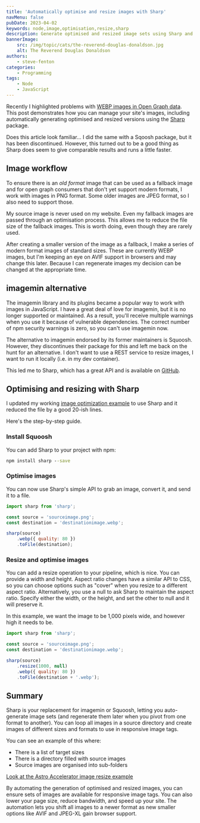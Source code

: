 ```yaml
---
title: 'Automatically optimise and resize images with Sharp'
navMenu: false
pubDate: 2023-04-02
keywords: node,image,optimisation,resize,sharp
description: Generate optimised and resized image sets using Sharp and Node.
bannerImage:
    src: /img/topic/cats/the-reverend-douglas-donaldson.jpg
    alt: The Reverend Douglas Donaldson
authors:
    - steve-fenton
categories:
    - Programming
tags:
    - Node
    - JavaScript
---
```


Recently I highlighted problems with [WEBP images in Open Graph data](https://www.stevefenton.co.uk/blog/2022/10/webp-opengraph-images/). This post demonstrates how you can manage your site's images, including automatically generating optimised and resized versions using the [Sharp](https://www.npmjs.com/package/sharp/v/0.5.2) package.

Does this article look familiar... I did the same with a Sqoosh package, but it has been discontinued. However, this turned out to be a good thing as Sharp does seem to give comparable results and runs a little faster.

## Image workflow

To ensure there is an *old format* image that can be used as a fallback image and for open graph consumers that don't yet support modern formats, I work with images in PNG format. Some older images are JPEG format, so I also need to support those.

My source image is never used on my website. Even my fallback images are passed through an optimisation process. This allows me to reduce the file size of the fallback images. This is worth doing, even though they are rarely used.

After creating a smaller version of the image as a fallback, I make a series of modern format images of standard sizes. These are currently WEBP images, but I'm keeping an eye on AVIF support in browsers and may change this later. Because I can regenerate images my decision can be changed at the appropriate time.

## imagemin alternative

The imagemin library and its plugins became a popular way to work with images in JavaScript. I have a great deal of love for imagemin, but it is no longer supported or maintained. As a result, you'll receive multiple warnings when you use it because of vulnerable dependencies. The correct number of npm security warnings is zero, so you can't use imagemin now.

The alternative to imagemin endorsed by its former maintainers is Squoosh. However, they discontinues their package for this and left me back on the hunt for an alternative. I don't want to use a REST service to resize images, I want to run it locally (i.e. in my dev container).

This led me to Sharp, which has a great API and is available on [GitHub](https://github.com/lovell/sharp).

## Optimising and resizing with Sharp

I updated my working [image optimization example](https://github.com/Steve-Fenton/astro-accelerator/blob/main/src/themes/accelerator/utilities/img.mjs) to use Sharp and it reduced the file by a good 20-ish lines.

Here's the step-by-step guide.

### Install Squoosh

You can add Sharp to your project with npm:

```cmd
npm install sharp --save
```

### Optimise images

You can now use Sharp's simple API to grab an image, convert it, and send it to a file.

```javascript
import sharp from 'sharp';

const source = 'sourceimage.png';
const destination = 'destinationimage.webp';

sharp(source)
    .webp({ quality: 80 })
    .toFile(destination);
```

### Resize and optimise images

You can add a resize operation to your pipeline, which is nice. You can provide a width and height. Aspect ratio changes have a similar API to CSS, so you can choose options such as "cover" when you resize to a different aspect ratio. Alternatively, you use a null to ask Sharp to maintain the aspect ratio. Specify either the width, or the height, and set the other to null and it will preserve it.

In this example, we want the image to be 1,000 pixels wide, and however high it needs to be.


```javascript
import sharp from 'sharp';

const source = 'sourceimage.png';
const destination = 'destinationimage.webp';

sharp(source)
    .resize(1000, null)
    .webp({ quality: 80 })
    .toFile(destination + '.webp');
```

## Summary

Sharp is your replacement for imagemin or Squoosh, letting you auto-generate image sets (and regenerate them later when you pivot from one format to another). You can loop all images in a source directory and create images of different sizes and formats to use in responsive image tags.

You can see an example of this where:

- There is a list of target sizes
- There is a directory filled with source images
- Source images are organised into sub-folders

[Look at the Astro Accelerator image resize example](https://github.com/Steve-Fenton/astro-accelerator/blob/main/src/themes/accelerator/utilities/img.mjs)

By automating the generation of optimised and resized images, you can ensure sets of images are available for responsive image tags. You can also lower your page size, reduce bandwidth, and speed up your site. The automation lets you shift all images to a newer format as new smaller options like AVIF and JPEG-XL gain browser support.